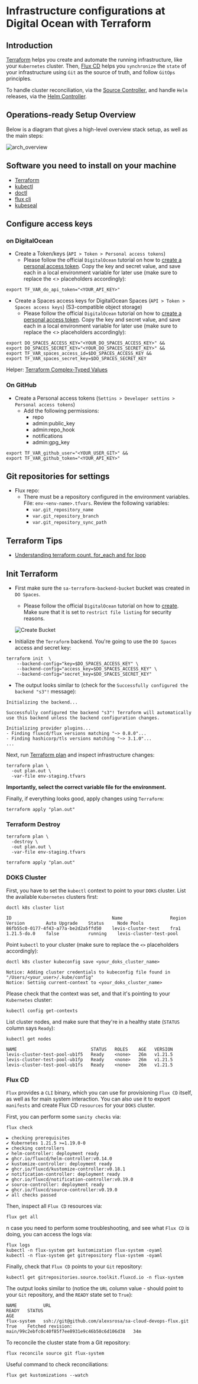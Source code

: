 # Infrastructure configurations at Digital Ocean with Terraform

## Introduction

[Terraform](https://www.terraform.io) helps you create and automate the running infrastructure, like your `Kubernetes` cluster. 
Then, [Flux CD](https://fluxcd.io) helps you `synchronize` the `state` of your infrastructure using `Git` as the source of truth, and follow `GitOps` principles.

To handle cluster reconciliation, via the [Source Controller](https://fluxcd.io/docs/components/source/), 
and handle `Helm` releases, via the [Helm Controller](https://fluxcd.io/docs/components/helm).

## Operations-ready Setup Overview

Below is a diagram that gives a high-level overview stack setup, as well as the main steps:

![arch_overview](.assets/images/arch_overview.png)

## Software you need to install on your machine

- [Terraform](https://learn.hashicorp.com/tutorials/terraform/install-cli)
- [kubectl](https://kubernetes.io/docs/tasks/tools/)
- [doctl](https://docs.digitalocean.com/reference/doctl/how-to/install/)
- [flux cli](https://fluxcd.io/docs/installation/)
- [kubeseal](https://github.com/bitnami-labs/sealed-secrets#installation)

## Configure access keys 

### on DigitalOcean

- Create a Token/keys (`API > Token > Personal access tokens`)
  - Please follow the official `DigitalOcean` tutorial on how to [create a personal access token](https://docs.digitalocean.com/reference/api/create-personal-access-token). Copy the key and secret value, and save each in a local environment variable for later use (make sure to replace the <> placeholders accordingly):

```shell
export TF_VAR_do_api_token="<YOUR_API_KEY>"
```

- Create a Spaces access keys for DigitalOcean Spaces (`API > Token > Spaces access keys`) (S3-compatible object storage) 
  - Please follow the official `DigitalOcean` tutorial on how to [create a personal access token](https://docs.digitalocean.com/reference/api/create-personal-access-token). Copy the key and secret value, and save each in a local environment variable for later use (make sure to replace the <> placeholders accordingly):
  
```shell
export DO_SPACES_ACCESS_KEY="<YOUR_DO_SPACES_ACCESS_KEY>" &&
export DO_SPACES_SECRET_KEY="<YOUR_DO_SPACES_SECRET_KEY>" &&
export TF_VAR_spaces_access_id=$DO_SPACES_ACCESS_KEY &&
export TF_VAR_spaces_secret_key=$DO_SPACES_SECRET_KEY
```
Helper: [Terraform Complex-Typed Values](https://www.terraform.io/docs/language/values/variables.html#complex-typed-values)

### On GitHub

- Create a Personal access tokens (`Settins > Developer settins > Personal access tokens`)
  - Add the following permissions:
    - repo
    - admin:public_key
    - admin:repo_hook
    - notifications
    - admin:gpg_key

```shell
export TF_VAR_github_user="<YOUR_USER_GIT>" &&
export TF_VAR_github_token="<YOUR_API_KEY>"
```

## Git repositories for settings

- Flux repo:
  - There must be a repository configured in the environment variables. File: `env-<env-name>.tfvars`. Review the following variables:
    - `var.git_repository_name`
    - `var.git_repository_branch`
    - `var.git_repository_sync_path`

## Terraform Tips

- [Understanding terraform count, for_each and for loop](https://jhooq.com/terraform-for-and-for-each-loop/)

## Init Terraform

- First make sure the `sa-terraform-backend-bucket` bucket was created in `DO Spaces`.
  - Please follow the official `DigitalOcean` tutorial on how to [create](https://docs.digitalocean.com/products/spaces/how-to/create). Make sure that it is set to `restrict file listing` for security reasons.
  
  ![Create Bucket](.assets/images/create-backend-bucket.png)

- Initialize the `Terraform` backend. You're going to use the `DO Spaces` access and secret key:

```shell
terraform init  \
    --backend-config="key=$DO_SPACES_ACCESS_KEY" \
    --backend-config="access_key=$DO_SPACES_ACCESS_KEY" \
    --backend-config="secret_key=$DO_SPACES_SECRET_KEY"
```

- The output looks similar to (check for the `Successfully configured the backend "s3"!` message):

```text
Initializing the backend...

Successfully configured the backend "s3"! Terraform will automatically
use this backend unless the backend configuration changes.

Initializing provider plugins...
- Finding fluxcd/flux versions matching "~> 0.8.0"...
- Finding hashicorp/tls versions matching "~> 3.1.0"...
...
```

Next, run [Terraform plan](https://www.terraform.io/docs/cli/commands/plan.html) and inspect infrastructure changes: 

```shell
terraform plan \
  -out plan.out \
  -var-file env-staging.tfvars 
```
**Importantly, select the correct variable file for the environment.**


Finally, if everything looks good, apply changes using `Terraform`:

```shell
terraform apply "plan.out"
```

### Terraform Destroy

```shell
terraform plan \
  -destroy \
  -out plan.out \
  -var-file env-staging.tfvars 
```

```shell
terraform apply "plan.out"
```

### DOKS Cluster

First, you have to set the `kubectl` context to point to your `DOKS` cluster. List the available `Kubernetes` clusters first:

```shell
doctl k8s cluster list
```
```shell
ID                                      Name                  Region    Version        Auto Upgrade    Status     Node Pools
86fb55c0-0177-4f43-a77a-be2d2a5ffd50    levis-cluster-test    fra1      1.21.5-do.0    false           running    levis-cluster-test-pool
```

Point `kubectl` to your cluster (make sure to replace the `<>` placeholders accordingly):

```shell
doctl k8s cluster kubeconfig save <your_doks_cluster_name>
```
```shell
Notice: Adding cluster credentials to kubeconfig file found in "/Users/<your_user>/.kube/config"
Notice: Setting current-context to <your_doks_cluster_name>
```


Please check that the context was set, and that it's pointing to your `Kubernetes` cluster:

```shell
kubectl config get-contexts
```

List cluster nodes, and make sure that they're in a healthy state (`STATUS` column says `Ready`):

```shell
kubectl get nodes
```

```shell
NAME                            STATUS   ROLES    AGE   VERSION
levis-cluster-test-pool-ub1f5   Ready    <none>   26m   v1.21.5
levis-cluster-test-pool-ub1fp   Ready    <none>   26m   v1.21.5
levis-cluster-test-pool-ub1fs   Ready    <none>   26m   v1.21.5
```


### Flux CD

`Flux` provides a `CLI` binary, which you can use for provisioning `Flux CD` itself, as well as for main system interaction. You can also use it to export `manifests` and create Flux CD `resources` for your `DOKS` cluster.

First, you can perform some `sanity checks` via:

```shell
flux check
```
```shell
► checking prerequisites
✔ Kubernetes 1.21.5 >=1.19.0-0
► checking controllers
✔ helm-controller: deployment ready
► ghcr.io/fluxcd/helm-controller:v0.14.0
✔ kustomize-controller: deployment ready
► ghcr.io/fluxcd/kustomize-controller:v0.18.1
✔ notification-controller: deployment ready
► ghcr.io/fluxcd/notification-controller:v0.19.0
✔ source-controller: deployment ready
► ghcr.io/fluxcd/source-controller:v0.19.0
✔ all checks passed
```


Then, inspect all `Flux CD` resources via:

```shell
flux get all
```

n case you need to perform some troubleshooting, and see what `Flux CD` is doing, you can access the logs via:

```shell
flux logs
kubectl -n flux-system get kustomization flux-system -oyaml
kubectl -n flux-system get gitrepository flux-system -oyaml
```

Finally, check that `Flux CD` points to your `Git` repository:

```shell
kubectl get gitrepositories.source.toolkit.fluxcd.io -n flux-system
```

The output looks similar to (notice the `URL` column value - should point to your `Git` repository, and the `READY` state set to `True`):

```text
NAME          URL                                                       READY   STATUS                                                            AGE
flux-system   ssh://git@github.com/alexsrosa/sa-cloud-devops-flux.git   True    Fetched revision: main/99c2ebfc0c40f85f7ee8931e9c46b50c6d106d38   34m
```

To reconcile the cluster state from a Git repository:

```shell
flux reconcile source git flux-system
```

Useful command to check reconciliations:
```shell
flux get kustomizations --watch
```

